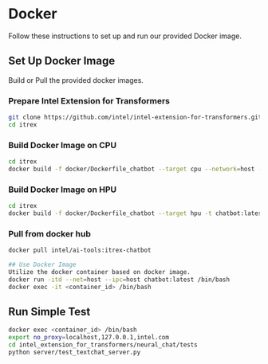 # Docker
Follow these instructions to set up and run our provided Docker image.

## Set Up Docker Image
Build or Pull the provided docker images.

### Prepare Intel Extension for Transformers
```bash
git clone https://github.com/intel/intel-extension-for-transformers.git itrex
cd itrex
```

### Build Docker Image on CPU
```bash
cd itrex
docker build -f docker/Dockerfile_chatbot --target cpu --network=host -t chatbot:latest .
```

### Build Docker Image on HPU
```bash
cd itrex
docker build -f docker/Dockerfile_chatbot --target hpu -t chatbot:latest .
```

### Pull from docker hub
```bash
docker pull intel/ai-tools:itrex-chatbot

## Use Docker Image
Utilize the docker container based on docker image.
docker run -itd --net=host --ipc=host chatbot:latest /bin/bash
docker exec -it <container_id> /bin/bash
```

## Run Simple Test
```bash
docker exec <container_id> /bin/bash
export no_proxy=localhost,127.0.0.1,intel.com
cd intel_extension_for_transformers/neural_chat/tests
python server/test_textchat_server.py
```
